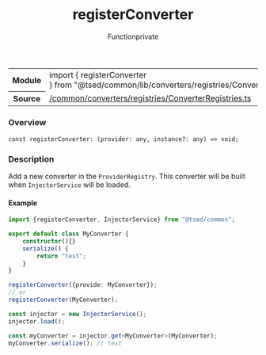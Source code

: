 
<header class="symbol-info-header"><h1 id="registerconverter">registerConverter</h1><label class="symbol-info-type-label function">Function</label><label class="api-type-label private" title="private">private</label></header>
<!-- summary -->
<section class="symbol-info"><table class="is-full-width"><tbody><tr><th>Module</th><td><div class="lang-typescript"><span class="token keyword">import</span> { registerConverter }&nbsp;<span class="token keyword">from</span>&nbsp;<span class="token string">"@tsed/common/lib/converters/registries/ConverterRegistries"</span></div></td></tr><tr><th>Source</th><td><a href="https://github.com/Romakita/ts-express-decorators/blob/v4.23.0/src//common/converters/registries/ConverterRegistries.ts#L0-L0">/common/converters/registries/ConverterRegistries.ts</a></td></tr></tbody></table></section>
<!-- overview -->


### Overview


<pre><code class="typescript-lang "><span class="token keyword">const</span> registerConverter<span class="token punctuation">:</span> <span class="token punctuation">(</span>provider<span class="token punctuation">:</span> <span class="token keyword">any</span><span class="token punctuation">,</span> instance?<span class="token punctuation">:</span> <span class="token keyword">any</span><span class="token punctuation">)</span> => <span class="token keyword">void</span><span class="token punctuation">;</span></code></pre>


<!-- Parameters -->

<!-- Description -->


### Description

Add a new converter in the `ProviderRegistry`. This converter will be built when `InjectorService` will be loaded.

#### Example

```typescript
import {registerConverter, InjectorService} from "@tsed/common";

export default class MyConverter {
    constructor(){}
    serialize() {
        return "test";
    }
}

registerConverter({provide: MyConverter});
// or
registerConverter(MyConverter);

const injector = new InjectorService();
injector.load();

const myConverter = injector.get<MyConverter>(MyConverter);
myConverter.serialize(); // test
```

<!-- Members -->

